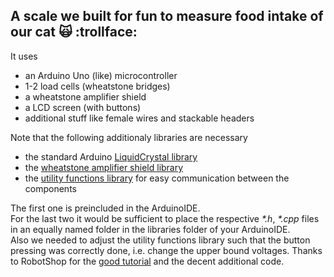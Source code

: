 A scale we built for fun to measure food intake of our cat 🙀 :trollface:
---
It uses 
* an Arduino Uno (like) microcontroller 
* 1-2 load cells (wheatstone bridges)
* a wheatstone amplifier shield
* a LCD screen (with buttons) 
* additional stuff like female wires and stackable headers

Note that the following additionaly libraries are necessary
* the standard Arduino [LiquidCrystal library](https://www.arduino.cc/en/Reference/LiquidCrystal)
* the [wheatstone amplifier shield library](https://github.com/RobotShop/Wheatstone-Bridge-Amplifier-Shield)
* the [utility functions library](https://github.com/RobotShop/Wheatstone-Bridge-Amplifier-Shield/tree/master/Examples/strain_gauge_shield_and_lcd_arduino_uno_code) for easy communication between the components

The first one is preincluded in the ArduinoIDE. <br>
For the last two it would be sufficient to place the respective *\*.h*, *\*.cpp* files in an equally named folder in the libraries folder of your ArduinoIDE. <br>
Also we needed to adjust the utility functions library such that the button pressing was correctly done, i.e. change the upper bound voltages. 
Thanks to RobotShop for the [good tutorial](https://www.robotshop.com/community/tutorials/show/arduino-5-minute-tutorials-lesson-8-wheatstone-shield-amp-lcd) and the decent additional code.
